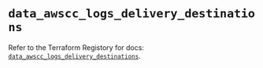 # `data_awscc_logs_delivery_destinations`

Refer to the Terraform Registory for docs: [`data_awscc_logs_delivery_destinations`](https://registry.terraform.io/providers/hashicorp/awscc/0.70.0/docs/data-sources/logs_delivery_destinations).
